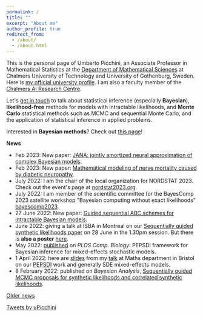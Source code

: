 ```yaml
---
permalink: /
title: ""
excerpt: "About me"
author_profile: true
redirect_from: 
  - /about/
  - /about.html
---
```


This is the personal page of Umberto Picchini, an Associate Professor in Mathematical Statistics at the [Department of Mathematical Sciences](https://www.chalmers.se/en/departments/math/Pages/default.aspx) at Chalmers University of Technology and University of Gothenburg, Sweden. Here is <a href="https://www.chalmers.se/en/staff/Pages/picchini.aspx">my official university profile</a>. I am also a faculty member of the [Chalmers AI Research Centre](https://www.chalmers.se/en/centres/chair/Pages/default.aspx).

Let's [get in touch](contact) to talk about statistical inference (especially **Bayesian**), **likelihood-free** methods for models with intractable likelihoods, and **Monte Carlo** statistical methods such as MCMC and sequential Monte Carlo, and the application of statistical inference in applied problems.

Interested in **Bayesian methods**? Check out [this page](bayes)!


**News**

- Feb 2023: New paper: [JANA: jointly amortized neural approximation of complex Bayesian models](https://arxiv.org/abs/2302.09125).
- Feb 2023: New paper: [Mathematical modeling of nerve mortality caused by diabetic neuropathy](https://arxiv.org/abs/2302.06374).
- July 2022: I am the chair of the local organization for NORDSTAT 2023. Check out the event's page at [nordstat2023.org](https://nordstat2023.org/).
- July 2022: I am member of the scientific committee for the BayesComp 2023 satellite workshop "Bayesian computing without exact likelihoods" [bayescomp2023](https://bayescomp2023.com/).
- 27 June 2022: New paper: [Guided sequential ABC schemes for intractable Bayesian models](https://arxiv.org/abs/2206.12235).
- June 2022: giving a talk at ISBA in Montreal on our [Sequentially guided synthetic likelihoods paper](https://doi.org/10.1214/22-BA1305) on 28 June in the 1.30pm session. But there is **also a poster** [here](https://chalmers-my.sharepoint.com/:b:/g/personal/picchini_chalmers_se/EWjcrInB3U9LrSnPMPX-eCEBIKCxnWgjHmMymV78uBttUQ?e=eda4EE).
- May 2022: [published](https://doi.org/10.1371/journal.pcbi.1010082) on <i>PLOS Comp. Biology</i>: PEPSDI framework for Bayesian inference for mixed-effects stochastic models.
- 1 April 2022: here are [slides](https://www.slideshare.net/UmbertoPicchini/bayesian-inference-for-stoch-memsbayesian-inference-for-mixedeffects-models-driven-by-sdes-and-other-stochastic-models-a-scalable-approach) from my [talk](https://www.bristolmathsresearch.org/seminar/umberto-picchini/) at Maths department in Bristol on our [PEPSDI](https://www.biorxiv.org/content/10.1101/2021.07.01.450748v1) work and generally SDE mixed-effects models.
- 8 February 2022: published on <i>Bayesian Analysis</i>, [Sequentially guided MCMC proposals for synthetic likelihoods and correlated synthetic likelihoods](https://doi.org/10.1214/22-BA1305).


[Older news](oldnews)

<a class="twitter-timeline" data-width="500" data-height="1000" href="https://twitter.com/uPicchini?ref_src=twsrc%5Etfw">Tweets by uPicchini</a> <script async src="https://platform.twitter.com/widgets.js" charset="utf-8"></script> 

